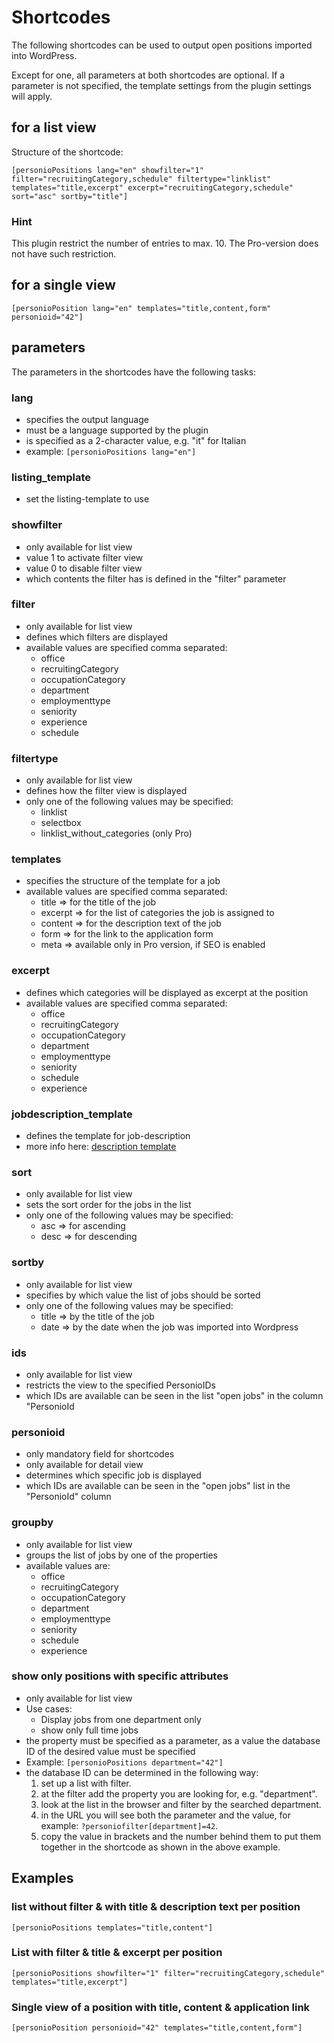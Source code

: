 # Shortcodes

The following shortcodes can be used to output open positions imported into WordPress.

Except for one, all parameters at both shortcodes are optional. If a parameter is not specified, the template settings from the plugin settings will apply.

## for a list view

Structure of the shortcode:

`[personioPositions lang="en" showfilter="1" filter="recruitingCategory,schedule" filtertype="linklist" templates="title,excerpt" excerpt="recruitingCategory,schedule" sort="asc" sortby="title"]`

### Hint

This plugin restrict the number of entries to max. 10.
The Pro-version does not have such restriction.

## for a single view

`[personioPosition lang="en" templates="title,content,form" personioid="42"]`

## parameters

The parameters in the shortcodes have the following tasks:

### lang

* specifies the output language
* must be a language supported by the plugin
* is specified as a 2-character value, e.g. "it" for Italian
* example:
  `[personioPositions lang="en"]`

### listing_template

* set the listing-template to use

### showfilter

* only available for list view
* value 1 to activate filter view
* value 0 to disable filter view
* which contents the filter has is defined in the "filter" parameter

### filter

* only available for list view
* defines which filters are displayed
* available values are specified comma separated:
  * office
  * recruitingCategory
  * occupationCategory
  * department
  * employmenttype
  * seniority
  * experience
  * schedule

### filtertype

* only available for list view
* defines how the filter view is displayed
* only one of the following values may be specified:
  * linklist
  * selectbox
  * linklist_without_categories (only Pro)

### templates

* specifies the structure of the template for a job
* available values are specified comma separated:
  * title => for the title of the job
  * excerpt => for the list of categories the job is assigned to
  * content => for the description text of the job
  * form => for the link to the application form
  * meta => available only in Pro version, if SEO is enabled

### excerpt

* defines which categories will be displayed as excerpt at the position
* available values are specified comma separated:
  * office
  * recruitingCategory
  * occupationCategory
  * department
  * employmenttype
  * seniority
  * schedule
  * experience

### jobdescription_template

* defines the template for job-description
* more info here: [description template](description-template.md)

### sort

* only available for list view
* sets the sort order for the jobs in the list
* only one of the following values may be specified:
  * asc => for ascending
  * desc => for descending

### sortby

* only available for list view
* specifies by which value the list of jobs should be sorted
* only one of the following values may be specified:
  * title => by the title of the job
  * date => by the date when the job was imported into Wordpress

### ids

* only available for list view
* restricts the view to the specified PersonioIDs
* which IDs are available can be seen in the list "open jobs" in the column "PersonioId

### personioid

* only mandatory field for shortcodes
* only available for detail view
* determines which specific job is displayed
* which IDs are available can be seen in the "open jobs" list in the "PersonioId" column

### groupby

* only available for list view
* groups the list of jobs by one of the properties
* available values are:
  * office
  * recruitingCategory
  * occupationCategory
  * department
  * employmenttype
  * seniority
  * schedule
  * experience

### show only positions with specific attributes

* only available for list view
* Use cases:
  * Display jobs from one department only
  * show only full time jobs
* the property must be specified as a parameter, as a value the database ID of the desired value must be specified
* Example:
  `[personioPositions department="42"]`
* the database ID can be determined in the following way:
  1. set up a list with filter.
  2. at the filter add the property you are looking for, e.g. "department".
  3. look at the list in the browser and filter by the searched department.
  4. in the URL you will see both the parameter and the value, for example: `?personiofilter[department]=42`.
  5. copy the value in brackets and the number behind them to put them together in the shortcode as shown in the above example.

## Examples

### list without filter & with title & description text per position

`[personioPositions templates="title,content"]`

### List with filter & title & excerpt per position

`[personioPositions showfilter="1" filter="recruitingCategory,schedule" templates="title,excerpt"]`

### Single view of a position with title, content & application link

`[personioPosition personioid="42" templates="title,content,form"]`
